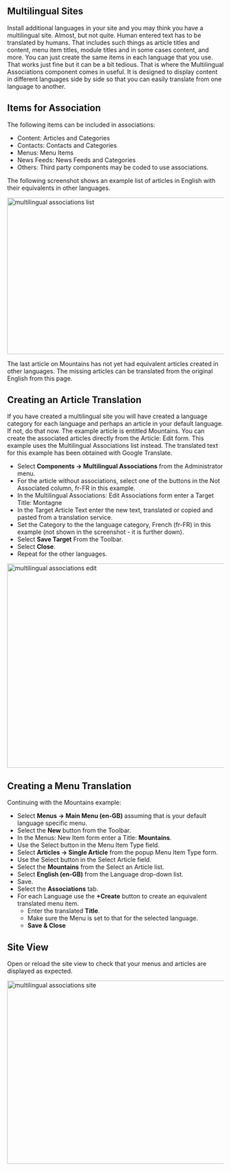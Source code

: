 <!-- Filename: J4.x:Multilingual_Associations / Display title: Multilingual Associations -->

## Multilingual Sites

Install additional languages in your site and you may think you have a
multilingual site. Almost, but not quite. Human entered text has to be
translated by humans. That includes such things as article titles and
content, menu item titles, module titles and in some cases content, and
more. You can just create the same items in each language that you use.
That works just fine but it can be a bit tedious. That is where the
Multilingual Associations component comes in useful. It is designed to
display content in different languages side by side so that you can
easily translate from one language to another.

## Items for Association

The following items can be included in associations:

- Content: Articles and Categories
- Contacts: Contacts and Categories
- Menus: Menu Items
- News Feeds: News Feeds and Categories
- Others: Third party components may be coded to use associations.

The following screenshot shows an example list of articles in English
with their equivalents in other languages.

<img
src="https://docs.joomla.org/images/thumb/f/fa/J4x-multilingual-associations-list-en.png/800px-J4x-multilingual-associations-list-en.png"
class="thumbborder" decoding="async"
srcset="https://docs.joomla.org/images/f/fa/J4x-multilingual-associations-list-en.png 1.5x"
data-file-width="1000" data-file-height="455" width="800" height="364"
alt="multilingual associations list" />

The last article on Mountains has not yet had equivalent articles
created in other languages. The missing articles can be translated from
the original English from this page.

## Creating an Article Translation

If you have created a multilingual site you will have created a language
category for each language and perhaps an article in your default
language. If not, do that now. The example article is entitled
Mountains. You can create the associated articles directly from the
Article: Edit form. This example uses the Multilingual Associations list
instead. The translated text for this example has been obtained with
Google Translate.

- Select **Components **→** Multilingual Associations** from the
  Administrator menu.
- For the article without associations, select one of the buttons in the
  Not Associated column, fr-FR in this example.
- In the Multilingual Associations: Edit Associations form enter a
  Target Title: Montagne
- In the Target Article Text enter the new text, translated or copied
  and pasted from a translation service.
- Set the Category to the the language category, French (fr-FR) in this
  example (not shown in the screenshot - it is further down).
- Select **Save Target** From the Toolbar.
- Select **Close**.
- Repeat for the other languages.

<img
src="https://docs.joomla.org/images/thumb/8/8f/J4x-multilingual-associations-edit-en.png/800px-J4x-multilingual-associations-edit-en.png"
class="thumbborder" decoding="async"
srcset="https://docs.joomla.org/images/8/8f/J4x-multilingual-associations-edit-en.png 1.5x"
data-file-width="1000" data-file-height="594" width="800" height="475"
alt="multilingual associations edit" />

## Creating a Menu Translation

Continuing with the Mountains example:

- Select **Menus **→** Main Menu (en-GB)** assuming that is your default
  language specific menu.
- Select the **New** button from the Toolbar.
- In the Menus: New Item form enter a Title: **Mountains**.
- Use the Select button in the Menu Item Type field.
- Select **Articles **→** Single Article** from the popup Menu Item Type
  form.
- Use the Select button in the Select Article field.
- Select the **Mountains** from the Select an Article list.
- Select **English (en-GB)** from the Language drop-down list.
- Save.
- Select the **Associations** tab.
- For each Language use the **+Create** button to create an equivalent
  translated menu item.
  - Enter the translated **Title**.
  - Make sure the Menu is set to that for the selected language.
  - **Save & Close**

## Site View

Open or reload the site view to check that your menus and articles are
displayed as expected.

<img
src="https://docs.joomla.org/images/thumb/f/f5/J4x-multilingual-associations-site-en.png/800px-J4x-multilingual-associations-site-en.png"
class="thumbborder" decoding="async"
srcset="https://docs.joomla.org/images/f/f5/J4x-multilingual-associations-site-en.png 1.5x"
data-file-width="1000" data-file-height="532" width="800" height="426"
alt="multilingual associations site" />
